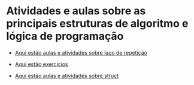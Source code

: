 # Atividades e aulas sobre as principais estruturas de algoritmo e lógica de programação

+ [Aqui estão aulas e atividades sobre laço de repetição](https://github.com/LeonardoReisAmorim/Programming-C/tree/master/aulas%20programa%C3%A7%C3%A3o%20c/la%C3%A7o)

+ [Aqui estão exercicios](https://github.com/LeonardoReisAmorim/Programming-C/tree/master/aulas%20programa%C3%A7%C3%A3o%20c/resto)

+ [Aqui estão aulas e atividades sobre struct](https://github.com/LeonardoReisAmorim/Programming-C/tree/master/aulas%20programa%C3%A7%C3%A3o%20c/struct)

